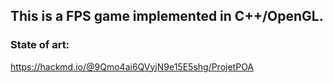 ## This is a FPS game implemented in C++/OpenGL.

### State of art:

https://hackmd.io/@9Qmo4ai6QVyjN9e15E5shg/ProjetPOA
